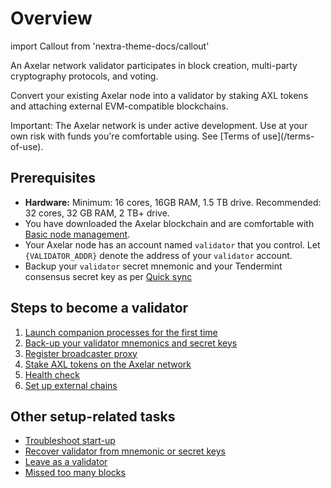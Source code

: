 # Overview

import Callout from 'nextra-theme-docs/callout'

An Axelar network validator participates in block creation, multi-party cryptography protocols, and voting.

Convert your existing Axelar node into a validator by staking AXL tokens and attaching external EVM-compatible blockchains.

<Callout type="error" emoji="🔥">
  Important: The Axelar network is under active development. Use at your own risk with funds you're comfortable using. See [Terms of use](/terms-of-use).
</Callout>

## Prerequisites

- **Hardware:** Minimum: 16 cores, 16GB RAM, 1.5 TB drive. Recommended: 32 cores, 32 GB RAM, 2 TB+ drive.
- You have downloaded the Axelar blockchain and are comfortable with [Basic node management](../node/basic).
- Your Axelar node has an account named `validator` that you control. Let `{VALIDATOR_ADDR}` denote the address of your `validator` account.
- Backup your `validator` secret mnemonic and your Tendermint consensus secret key as per [Quick sync](../node/join)

## Steps to become a validator

1. [Launch companion processes for the first time](../setup/vald-tofnd)
2. [Back-up your validator mnemonics and secret keys](../setup/backup)
3. [Register broadcaster proxy](../setup/register-broadcaster)
4. [Stake AXL tokens on the Axelar network](../setup/stake-axl)
5. [Health check](./health-check)
6. [Set up external chains](../external-chains)

## Other setup-related tasks

- [Troubleshoot start-up](../troubleshoot/startup)
- [Recover validator from mnemonic or secret keys](../troubleshoot/recovery)
- [Leave as a validator](../troubleshoot/leave)
- [Missed too many blocks](../troubleshoot/missed-too-many-blocks)
